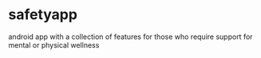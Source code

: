 # safetyapp
android app with a collection of features for those who require support for mental or physical wellness
